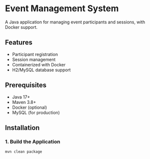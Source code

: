 # Event Management System

A Java application for managing event participants and sessions, with Docker support.

## Features
- Participant registration
- Session management
- Containerized with Docker
- H2/MySQL database support

## Prerequisites
- Java 17+
- Maven 3.8+
- Docker (optional)
- MySQL (for production)

## Installation

### 1. Build the Application
```bash
mvn clean package
